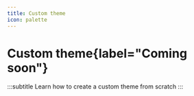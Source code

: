 ```yaml
---
title: Custom theme
icon: palette
---
```


# Custom theme{label="Coming soon"}
:::subtitle
Learn how to create a custom theme from scratch
:::
